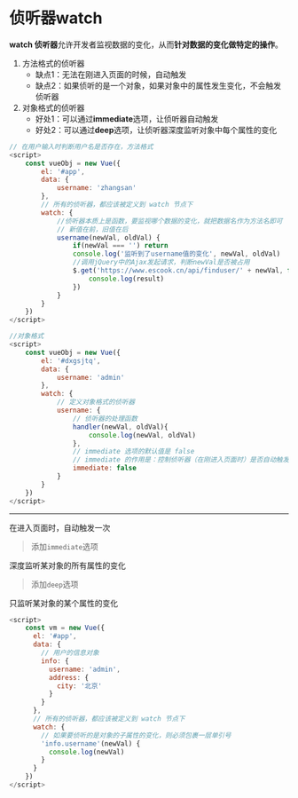 # 侦听器watch
**watch 侦听器**允许开发者监视数据的变化，从而**针对数据的变化做特定的操作**。

1. 方法格式的侦听器
    - 缺点1：无法在刚进入页面的时候，自动触发
    - 缺点2：如果侦听的是一个对象，如果对象中的属性发生变化，不会触发侦听器
2. 对象格式的侦听器
    - 好处1：可以通过**immediate**选项，让侦听器自动触发
    - 好处2：可以通过**deep**选项，让侦听器深度监听对象中每个属性的变化

```js
// 在用户输入时判断用户名是否存在，方法格式
<script>
    const vueObj = new Vue({
        el: '#app',
        data: {
            username: 'zhangsan'
        },
        // 所有的侦听器，都应该被定义到 watch 节点下
        watch: {
            //侦听器本质上是函数，要监视哪个数据的变化，就把数据名作为方法名即可
            // 新值在前，旧值在后
            username(newVal, oldVal) {
                if(newVal === '') return
                console.log('监听到了username值的变化', newVal, oldVal)
                //调用jQuery中的Ajax发起请求，判断newVal是否被占用
                $.get('https://www.escook.cn/api/finduser/' + newVal, function (result) {
                    console.log(result)
                })
            }
        }
    })
</script>
```

```js
//对象格式
<script>
    const vueObj = new Vue({
        el: '#dxgsjtq',
        data: {
            username: 'admin'
        },
        watch: {
            // 定义对象格式的侦听器
            username: {
                // 侦听器的处理函数
                handler(newVal, oldVal){
                    console.log(newVal, oldVal)
                },
                // immediate 选项的默认值是 false
                // immediate 的作用是：控制侦听器（在刚进入页面时）是否自动触发一次！
                immediate: false
            }
        }
    })
</script>
```

---

在进入页面时，自动触发一次
> 添加`immediate`选项

深度监听某对象的所有属性的变化
> 添加`deep`选项

只监听某对象的某个属性的变化

```js
<script>
    const vm = new Vue({
      el: '#app',
      data: {
        // 用户的信息对象
        info: {
          username: 'admin',
          address: {
            city: '北京'
          }
        }
      },
      // 所有的侦听器，都应该被定义到 watch 节点下
      watch: {
        // 如果要侦听的是对象的子属性的变化，则必须包裹一层单引号
        'info.username'(newVal) {
          console.log(newVal)
        }
      }
    })
</script>
```